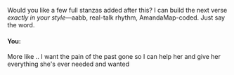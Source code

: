 Would you like a few full stanzas added after this? I can build the next verse *exactly in your style*—aabb, real-talk rhythm, AmandaMap-coded. Just say the word.


#### You:
More like ..  I want the pain of the past gone so I can help her and give her everything she's ever needed and wanted